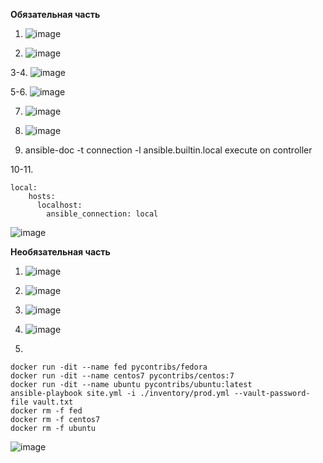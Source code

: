 **Обязательная часть**

1. ![image](https://github.com/user-attachments/assets/82a5580c-3c93-4546-b45a-035ffeed2065)

2. ![image](https://github.com/user-attachments/assets/9fe05b60-2af2-4002-b731-7aad232e6e46)

3-4. ![image](https://github.com/user-attachments/assets/e8a9770e-6e61-45ac-92fa-20218747e83c)

5-6. ![image](https://github.com/user-attachments/assets/d5faeff8-0464-462b-b022-dab4a1f0ec16)

7. ![image](https://github.com/user-attachments/assets/19467ddd-0198-4c43-ba09-9341dc6b5b37)

8. ![image](https://github.com/user-attachments/assets/55557d51-701e-4220-a41e-145958c54576)


9. ansible-doc -t connection -l
    ansible.builtin.local          execute on controller

10-11.
```
local:
    hosts:
      localhost:
        ansible_connection: local
```
    
![image](https://github.com/user-attachments/assets/e269b8c5-3e87-4dad-b1b7-43db6cd9e575)


**Необязательная часть**

1. ![image](https://github.com/user-attachments/assets/7c1b5457-2199-450b-8346-f6e5947772db)

2. ![image](https://github.com/user-attachments/assets/5123ef98-12d3-449a-a634-835055ceaf39)
3. ![image](https://github.com/user-attachments/assets/594f06ff-b19c-4738-9516-bd283d0538da)
4. ![image](https://github.com/user-attachments/assets/6a191818-54ac-457c-8fe6-0805d2102620)
5.
```
docker run -dit --name fed pycontribs/fedora
docker run -dit --name centos7 pycontribs/centos:7
docker run -dit --name ubuntu pycontribs/ubuntu:latest
ansible-playbook site.yml -i ./inventory/prod.yml --vault-password-file vault.txt
docker rm -f fed
docker rm -f centos7
docker rm -f ubuntu
```
![image](https://github.com/user-attachments/assets/b3f3f9a7-26e8-40a5-8b80-65466c43d62c)
